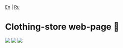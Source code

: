 [En](https://github.com/Pavel-Sol/clothing-store/blob/master/README.md) | [Ru](https://github.com/Pavel-Sol/clothing-store/blob/master/README-RU.md)

# Clothing-store web-page  :shirt:


![](https://img.shields.io/badge/-<html5>-<red>)
![](https://img.shields.io/badge/-<html5>-<red>)
![](https://img.shields.io/badge/-<html5>-<red>)